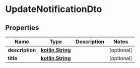 # UpdateNotificationDto

## Properties
Name | Type | Description | Notes
------------ | ------------- | ------------- | -------------
**description** | [**kotlin.String**](.md) |  |  [optional]
**title** | [**kotlin.String**](.md) |  |  [optional]
